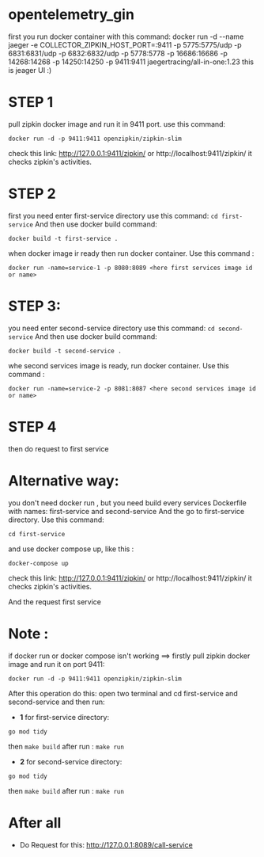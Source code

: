 # opentelemetry_gin
first you run docker container with this command: docker run -d --name jaeger -e COLLECTOR_ZIPKIN_HOST_PORT=:9411 -p 5775:5775/udp -p 6831:6831/udp -p 6832:6832/udp -p 5778:5778 -p 16686:16686 -p 14268:14268 -p 14250:14250 
-p 9411:9411 jaegertracing/all-in-one:1.23
this is jeager UI :)
# STEP 1
pull zipkin docker image and run it in 9411 port. use this command:
```
docker run -d -p 9411:9411 openzipkin/zipkin-slim
```
check this link: http://127.0.0.1:9411/zipkin/ or http://localhost:9411/zipkin/ it checks zipkin's activities.
# STEP 2
first you need enter first-service directory use this command:
```cd first-service```
And then use docker build command: 
``` 
docker build -t first-service .
```
when docker image ir ready then run docker container. Use this command :
```
docker run -name=service-1 -p 8080:8089 <here first services image id or name>
```

# STEP 3:
you need enter second-service directory use this command:
```cd second-service```
And then use docker build command:
``` 
docker build -t second-service .
 ```
whe second services image is ready, run docker container. Use this command :
```
docker run -name=service-2 -p 8081:8087 <here second services image id or name>
```

# STEP 4
then do request to first service

# Alternative way:
you don't need docker run , but you need build every services Dockerfile with names: first-service and second-service
And the go to first-service directory. Use this command: 
```
cd first-service
```
and use docker compose up, like this :
```
docker-compose up
```
check this link: http://127.0.0.1:9411/zipkin/ or http://localhost:9411/zipkin/ it checks zipkin's activities.

And  the request first service

# Note :
if docker run or docker compose isn't working ==> firstly pull zipkin docker image and run it on port 9411:
```
docker run -d -p 9411:9411 openzipkin/zipkin-slim
```
After this operation do this: open two terminal and cd first-service and second-service and then run:
* **1** for first-service directory:
 ```
go mod tidy
``` 
then
    ```
    make build
    ```
    after run :
    ```
    make run
    ```

* **2** for second-service directory:
```
go mod tidy
``` 
then
    ```
    make build
    ```
    after run :
    ```
    make run
    ```
# After all

* Do Request for this: http://127.0.0.1:8089/call-service